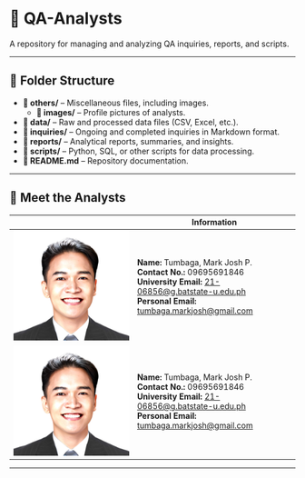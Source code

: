 # 📝 QA-Analysts  
A repository for managing and analyzing QA inquiries, reports, and scripts.  

---

## 📂 Folder Structure  
- **📂 others/** – Miscellaneous files, including images.  
  - **📂 images/** – Profile pictures of analysts.  
- **📂 data/** – Raw and processed data files (CSV, Excel, etc.).  
- **📂 inquiries/** – Ongoing and completed inquiries in Markdown format.  
- **📂 reports/** – Analytical reports, summaries, and insights.  
- **📂 scripts/** – Python, SQL, or other scripts for data processing.  
- **📜 README.md** – Repository documentation.    

---

## 👥 Meet the Analysts  
|  | Information |
|---------|------------|
| <img src="others/images/tumbaga.jpg" alt="Analyst 1" width="400"> | **Name:** Tumbaga, Mark Josh P.  <br> **Contact No.:** 09695691846  <br> **University Email:** 21-06856@g.batstate-u.edu.ph  <br> **Personal Email:** tumbaga.markjosh@gmail.com |
| <img src="others/images/tumbaga.jpg" alt="Analyst 1" width="400"> | **Name:** Tumbaga, Mark Josh P.  <br> **Contact No.:** 09695691846  <br> **University Email:** 21-06856@g.batstate-u.edu.ph  <br> **Personal Email:** tumbaga.markjosh@gmail.com |

---

